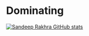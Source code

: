 # Dominating
<!--
**sandeeprakhrablockone/sandeeprakhrablockone** is a ✨ _special_ ✨ repository because its `README.md` (this file) appears on your GitHub profile.

Here are some ideas to get you started:

- 🔭 I’m currently working on ...
- 🌱 I’m currently learning ...
- 👯 I’m looking to collaborate on ...
- 🤔 I’m looking for help with ...
- 💬 Ask me about ...
- 📫 How to reach me: ...
- 😄 Pronouns: ...
- ⚡ Fun fact: ...
-->
[![Sandeep Rakhra GitHub stats](https://github-readme-stats.vercel.app/api?username=sandeeprakhrablockone&count_private=true&show_icons=true&theme=midnight-purple)](https://github.com/sandeeprakhrablockone/github-readme-stats)

